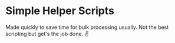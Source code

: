 # Simple Helper Scripts 

Made quickly to save time for bulk processing usually. Not the best scripting but get's the job done. ✌️
